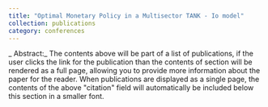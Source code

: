 ```yaml
---
title: "Optimal Monetary Policy in a Multisector TANK - Io model"
collection: publications
category: conferences
---
```


_ Abstract:_ The contents above will be part of a list of publications, if the user clicks the link for the publication than the contents of section will be rendered as a full page, allowing you to provide more information about the paper for the reader. When publications are displayed as a single page, the contents of the above "citation" field will automatically be included below this section in a smaller font.
